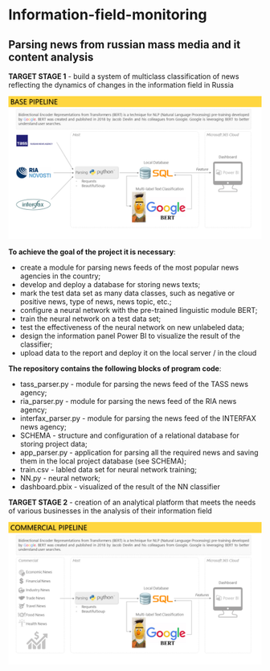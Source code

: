 # Information-field-monitoring
## Parsing news from russian mass media and it content analysis

<b>TARGET STAGE 1</b> - build a system of multiclass classification of news reflecting the dynamics of changes in the information field in Russia

![PIPELINE_1](REP_base_pipeline_news.png)

<b>To achieve the goal of the project it is necessary</b>:
- create a module for parsing news feeds of the most popular news agencies in the country;
- develop and deploy a database for storing news texts;
- mark the test data set as many data classes, such as negative or positive news, type of news, news topic, etc.;
- configure a neural network with the pre-trained linguistic module BERT;
- train the neural network on a test data set;
- test the effectiveness of the neural network on new unlabeled data;
- design the information panel Power BI to visualize the result of the classifier;
- upload data to the report and deploy it on the local server / in the cloud

<b>The repository contains the following blocks of program code</b>:
- tass_parser.py - module for parsing the news feed of the TASS news agency;
- ria_parser.py - module for parsing the news feed of the RIA news agency;
- interfax_parser.py - module for parsing the news feed of the INTERFAX news agency;
- SCHEMA - structure and configuration of a relational database for storing project data;
- app_parser.py - application for parsing all the required news and saving them in the local project database (see SCHEMA);
- train.csv - labled data set for neural network training;
- NN.py - neural network;
- dashboard.pbix - visualized of the result of the NN classifier

<b>TARGET STAGE 2</b> - creation of an analytical platform that meets the needs of various businesses in the analysis of their information field

![PIPELINE_2](REP_commercial_pipeline.png)
